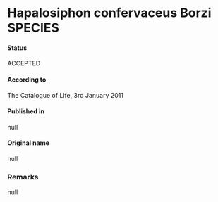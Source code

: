 # Hapalosiphon confervaceus Borzi SPECIES

#### Status
ACCEPTED

#### According to
The Catalogue of Life, 3rd January 2011

#### Published in
null

#### Original name
null

### Remarks
null